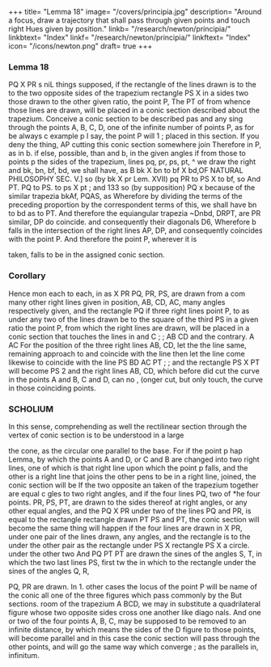 +++
title= "Lemma 18"
image= "/covers/principia.jpg"
description= "Around a focus, draw a trajectory that shall pass through given points and touch right Hues given by position."
linkb= "/research/newton/principia/"
linkbtext= "Index"
linkf= "/research/newton/principia/"
linkftext= "Index"
icon= "/icons/newton.png"
draft= true
+++

### Lemma 18

PQ X PR
s niL things supposed, if the rectangle
of the lines drawn
is
to
the
to the two opposite sides of the trapezium
rectangle PS X
in
a
sides
two
those drawn to the other
given ratio, the point P,
The
PT
of
from whence
those lines are drawn, will be placed in
a conic
section
described about the trapezium.
Conceive a conic section to be described pas
and any
sing through the points A, B, C, D,
one of the infinite number of points P, as for
be always c
example p I say, the point P will
1
;
placed in this section.
If
you deny the
thing,
AP
cutting this conic section somewhere
join
Therefore
in P, as in b.
if
else,
possible, than
and b, in the given angles
if from those
to
points p
the sides of the trapezium,
lines pq, pr, ps, pt,
^
we draw the right
and bk, bn, bf, bd, we shall have,
as
B
bk
X
bn
to
bf
X
bd,OF NATURAL PHILOSOPHY
SEC. V.]
so (by
bk
X pr
Lem. XVII) pq
PR to PS X
to bf, so
And
PT.
PQ
to
PS.
to
ps X pt ; and
133
so (by supposition)
PQ x
because of the similar trapezia bkAf, PQAS, as
Wherefore by dividing the terms of the preceding
proportion by the correspondent terms of this, we shall have bn to bd as
to PT.
And therefore the equiangular trapezia ~Dnbd, DRPT, are
PR
similar,
DP do coincide.
and consequently their diagonals D6,
Wherefore
b falls in the intersection of the right lines AP, DP, and consequently
coincides with the point P.
And therefore the point P, wherever it is

taken, falls to be in the assigned conic section.


### Corollary 

Hence mon
each to each, in as
X PR
PQ, PR, PS, are drawn from a com
many other right lines given in position, AB, CD, AC,
many angles respectively given, and the rectangle PQ
if three right lines
point P, to as
under any two of the lines drawn be
to the
square of the third
PS
in a given ratio
the point P, from which the right lines are drawn, will
be placed in a conic section that touches the lines
in
and C
;
;
AB CD
and the contrary.
A
AC
For the
position of the three right lines AB, CD,
let
the
the
line
same,
remaining
approach to and coincide with the
line
then let the line
come likewise to coincide with the line PS
BD
AC
PT
;
;
and the rectangle PS X PT will become PS 2 and the right lines AB, CD,
which before did cut the curve in the points A and B, C and D, can no
,
(onger cut, but only touch, the curve in those coinciding points.


### SCHOLIUM

In this sense, comprehending as well the rectilinear section through the vertex of conic section is to be understood in a large

the cone, as the circular one parallel to the base.
For if the point p hap
Lemma,
by which the points A and D, or C and B are
changed into two right lines, one of which
is that
right line upon which the point p falls,
and the other is a right line that joins the other
pens to be in a right
line,
joined, the conic section will be
If the two opposite an
taken
of
the
trapezium
together are equal c
gles
to two right angles, and if the four lines PQ,
two of *he four points.
PR, PS, PT, are drawn to the sides thereof at
right angles, or any other equal angles, and the
PQ X PR under two of the lines
PQ and PR, is equal to the rectangle
rectangle
drawn
PT
PS and PT, the conic section will become
the same thing will happen if the four lines are drawn in
X PR, under one pair of the lines drawn,
any angles, and the rectangle
is to the
under
the other pair as the rectangle under
PS
X
rectangle
PS X
a circle.
under the other two
And
PQ
PT
PT
are drawn
the sines of the angles S, T, in which the two last lines PS,
first tw
the
in
which
to the rectangle under the sines of the
angles Q, R,


PQ,
PR
are drawn.
In 
1.
other cases the locus of the point P will be
name of the conic
all
one of the three figures which pass commonly by the
But
sections.
room of the trapezium A BCD, we may
in
substitute a
quadrilateral figure whose two opposite sides cross one another like diago
nals.
And one or two of the four points A, B, C,
may be supposed to
be removed to an infinite distance, by which means the sides of the
D
figure
to those points, will become parallel
and in this case the
conic section will pass through the other points, and will go the same way
which converge
;
as the parallels
in,
infinitum.
